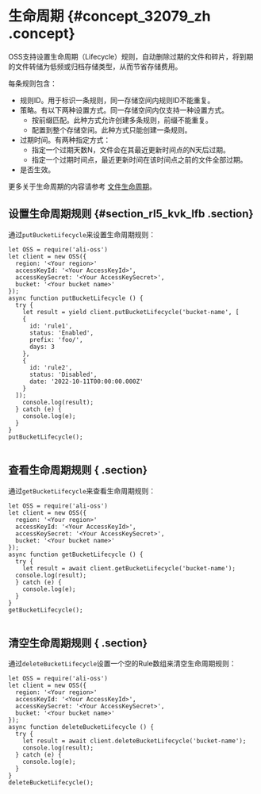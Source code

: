 # 生命周期 {#concept_32079_zh .concept}

OSS支持设置生命周期（Lifecycle）规则，自动删除过期的文件和碎片，将到期的文件转储为低频或归档存储类型，从而节省存储费用。

每条规则包含：

-   规则ID。用于标识一条规则，同一存储空间内规则ID不能重复。
-   策略。有以下两种设置方式。同一存储空间内仅支持一种设置方式。
    -   按前缀匹配。此种方式允许创建多条规则，前缀不能重复。
    -   配置到整个存储空间。此种方式只能创建一条规则。
-   过期时间。有两种指定方式：
    -   指定一个过期天数N，文件会在其最近更新时间点的N天后过期。
    -   指定一个过期时间点，最近更新时间在该时间点之前的文件全部过期。
-   是否生效。

更多关于生命周期的内容请参考 [文件生命周期](../../../../cn.zh-CN/开发指南/管理文件/管理文件生命周期.md#)。

## 设置生命周期规则 {#section_rl5_kvk_lfb .section}

通过`putBucketLifecycle`来设置生命周期规则：

```language-js
let OSS = require('ali-oss')
let client = new OSS({
  region: '<Your region>'
  accessKeyId: '<Your AccessKeyId>',
  accessKeySecret: '<Your AccessKeySecret>',
  bucket: '<Your bucket name>'
});
async function putBucketLifecycle () {
  try {
    let result = yield client.putBucketLifecycle('bucket-name', [
    {
      id: 'rule1',
      status: 'Enabled',
      prefix: 'foo/',
      days: 3
    },
    {
      id: 'rule2',
      status: 'Disabled',
      date: '2022-10-11T00:00:00.000Z'
    }
  ]);
    console.log(result);
  } catch (e) {
    console.log(e);
  }
}
putBucketLifecycle();
			
```

## 查看生命周期规则 { .section}

通过`getBucketLifecycle`来查看生命周期规则：

```language-js
let OSS = require('ali-oss')
let client = new OSS({
  region: '<Your region>'
  accessKeyId: '<Your AccessKeyId>',
  accessKeySecret: '<Your AccessKeySecret>',
  bucket: '<Your bucket name>'
});
async function getBucketLifecycle () {
  try {
    let result = await client.getBucketLifecycle('bucket-name');
  console.log(result);
  } catch (e) {
    console.log(e);
  }
}
getBucketLifecycle();
			
```

## 清空生命周期规则 { .section}

通过`deleteBucketLifecycle`设置一个空的Rule数组来清空生命周期规则：

```language-js
let OSS = require('ali-oss')
let client = new OSS({
  region: '<Your region>'
  accessKeyId: '<Your AccessKeyId>',
  accessKeySecret: '<Your AccessKeySecret>',
  bucket: '<Your bucket name>'
});
async function deleteBucketLifecycle () {
  try {
    let result = await client.deleteBucketLifecycle('bucket-name');
    console.log(result);
  } catch (e) {
    console.log(e);
  }
}
deleteBucketLifecycle();
			
```

